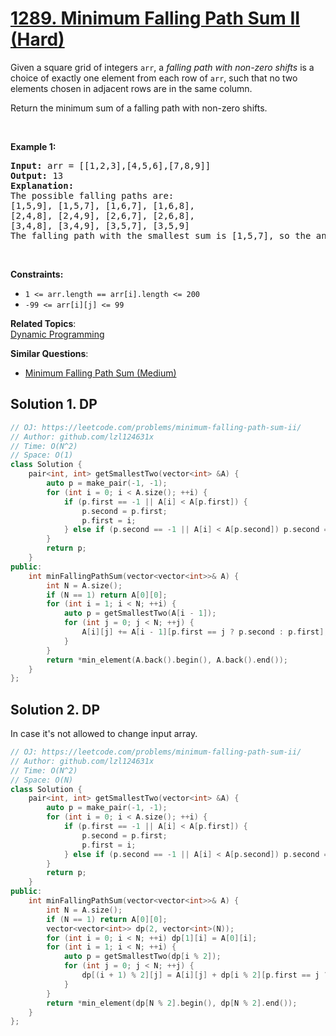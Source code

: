 # [1289. Minimum Falling Path Sum II (Hard)](https://leetcode.com/problems/minimum-falling-path-sum-ii/)

<p>Given a square grid&nbsp;of integers&nbsp;<code>arr</code>, a <em>falling path with non-zero shifts</em>&nbsp;is a choice of&nbsp;exactly one element from each row of <code>arr</code>, such that no two elements chosen in adjacent rows are in&nbsp;the same column.</p>

<p>Return the&nbsp;minimum&nbsp;sum of a falling path with non-zero shifts.</p>

<p>&nbsp;</p>
<p><strong>Example 1:</strong></p>

<pre><strong>Input:</strong> arr = [[1,2,3],[4,5,6],[7,8,9]]
<strong>Output:</strong> 13
<strong>Explanation: </strong>
The possible falling paths are:
[1,5,9], [1,5,7], [1,6,7], [1,6,8],
[2,4,8], [2,4,9], [2,6,7], [2,6,8],
[3,4,8], [3,4,9], [3,5,7], [3,5,9]
The falling path with the smallest sum is&nbsp;[1,5,7], so the answer is&nbsp;13.
</pre>

<p>&nbsp;</p>
<p><strong>Constraints:</strong></p>

<ul>
	<li><code>1 &lt;= arr.length == arr[i].length &lt;= 200</code></li>
	<li><code>-99 &lt;= arr[i][j] &lt;= 99</code></li>
</ul>


**Related Topics**:  
[Dynamic Programming](https://leetcode.com/tag/dynamic-programming/)

**Similar Questions**:
* [Minimum Falling Path Sum (Medium)](https://leetcode.com/problems/minimum-falling-path-sum/)

## Solution 1. DP

```cpp
// OJ: https://leetcode.com/problems/minimum-falling-path-sum-ii/
// Author: github.com/lzl124631x
// Time: O(N^2)
// Space: O(1)
class Solution {
    pair<int, int> getSmallestTwo(vector<int> &A) {
        auto p = make_pair(-1, -1);
        for (int i = 0; i < A.size(); ++i) {
            if (p.first == -1 || A[i] < A[p.first]) {
                p.second = p.first;
                p.first = i;
            } else if (p.second == -1 || A[i] < A[p.second]) p.second = i;
        }
        return p;
    }
public:
    int minFallingPathSum(vector<vector<int>>& A) {
        int N = A.size();
        if (N == 1) return A[0][0];
        for (int i = 1; i < N; ++i) {
            auto p = getSmallestTwo(A[i - 1]);
            for (int j = 0; j < N; ++j) {
                A[i][j] += A[i - 1][p.first == j ? p.second : p.first];
            }
        }
        return *min_element(A.back().begin(), A.back().end());
    }
};
```

## Solution 2. DP

In case it's not allowed to change input array.

```cpp
// OJ: https://leetcode.com/problems/minimum-falling-path-sum-ii/
// Author: github.com/lzl124631x
// Time: O(N^2)
// Space: O(N)
class Solution {
    pair<int, int> getSmallestTwo(vector<int> &A) {
        auto p = make_pair(-1, -1);
        for (int i = 0; i < A.size(); ++i) {
            if (p.first == -1 || A[i] < A[p.first]) {
                p.second = p.first;
                p.first = i;
            } else if (p.second == -1 || A[i] < A[p.second]) p.second = i;
        }
        return p;
    }
public:
    int minFallingPathSum(vector<vector<int>>& A) {
        int N = A.size();
        if (N == 1) return A[0][0];
        vector<vector<int>> dp(2, vector<int>(N));
        for (int i = 0; i < N; ++i) dp[1][i] = A[0][i];
        for (int i = 1; i < N; ++i) {
            auto p = getSmallestTwo(dp[i % 2]);
            for (int j = 0; j < N; ++j) {
                dp[(i + 1) % 2][j] = A[i][j] + dp[i % 2][p.first == j ? p.second : p.first];
            }
        }
        return *min_element(dp[N % 2].begin(), dp[N % 2].end());
    }
};
```
